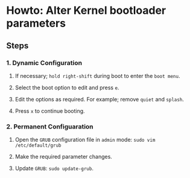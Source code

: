 # Howto: Alter Kernel bootloader parameters

## Steps

### 1. Dynamic Configuration

1. If necessary; `hold right-shift` during boot to enter the `boot menu`.

2. Select the boot option to edit and press `e`.

3. Edit the options as required. For example; remove `quiet` and `splash`.

4. Press `x` to continue booting.


### 2. Permanent Configuaration

1. Open the `GRUB` configuration file in `admin` mode: `sudo vim /etc/default/grub`

2. Make the required parameter changes.

3. Update `GRUB`: `sudo update-grub`.